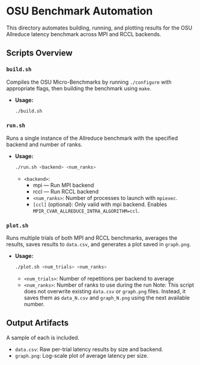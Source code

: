 # OSU Benchmark Automation

This directory automates building, running, and plotting results for the OSU Allreduce latency benchmark across MPI and RCCL backends.

##  Scripts Overview
### `build.sh`
Compiles the OSU Micro-Benchmarks by running `./configure` with appropriate flags, then building the benchmark using `make`.
- **Usage:**
  ```bash
  ./build.sh
  ```

### `run.sh`
Runs a single instance of the Allreduce benchmark with the specified backend and number of ranks.
- **Usage:**
  ```bash
  ./run.sh <backend> <num_ranks>
  ```
  - `<backend>`:
    - mpi — Run MPI backend
    - rccl — Run RCCL backend
	- `<num_ranks>`: Number of processes to launch with `mpiexec`.
	- `[ccl]` (optional): Only valid with mpi backend. Enables `MPIR_CVAR_ALLREDUCE_INTRA_ALGORITHM=ccl`.

### `plot.sh`
Runs multiple trials of both MPI and RCCL benchmarks, averages the results, saves results to `data.csv`, and generates a plot saved in `graph.png`.
- **Usage:**
  ```bash
  ./plot.sh <num_trials> <num_ranks>
  ```
  - `<num_trials>`: Number of repetitions per backend to average
  - `<num_ranks>`: Number of ranks to use during the run
Note: This script does not overwrite existing `data.csv` or `graph.png` files. Instead, it saves them as `data_N.csv` and `graph_N.png` using the next available number.

##  Output Artifacts
A sample of each is included.
- `data.csv`: Raw per-trial latency results by size and backend.
- `graph.png`: Log-scale plot of average latency per size.